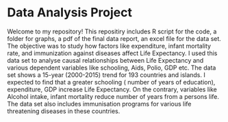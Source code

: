 # Data Analysis Project
Welcome to my repository!
This repositiry includes R script for the code, a folder for graphs, a pdf of the final data report, an excel file for the data set. 
The objective was to study how factors like expenditure, infant mortality rate, and immunization against diseases affect Life Expectancy.
I used this data set to analyse causal relationships between Life Expectancy and various dependent variables like schooling, Aids, Polio, GDP etc. The data set shows a 15-year (2000-2015) trend for 193 countries and islands.
I expected to find that a greater schooling ( number of years of education), expenditure, GDP increase Life Expectancy. On the contrary, variables like Alcohol intake, infant mortality reduce number of years from a persons life. The data set also includes immunisation programs for various life threatening diseases in these countries.
